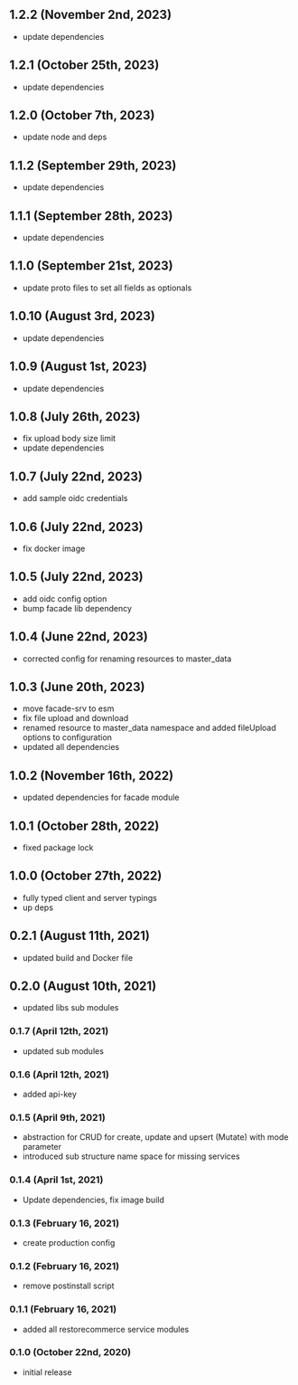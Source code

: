 ## 1.2.2 (November 2nd, 2023)

- update dependencies

## 1.2.1 (October 25th, 2023)

- update dependencies

## 1.2.0 (October 7th, 2023)

- update node and deps

## 1.1.2 (September 29th, 2023)

- update dependencies

## 1.1.1 (September 28th, 2023)

- update dependencies

## 1.1.0 (September 21st, 2023)

- update proto files to set all fields as optionals

## 1.0.10 (August 3rd, 2023)

- update dependencies

## 1.0.9 (August 1st, 2023)

- update dependencies

## 1.0.8 (July 26th, 2023)

- fix upload body size limit
- update dependencies

## 1.0.7 (July 22nd, 2023)

- add sample oidc credentials

## 1.0.6 (July 22nd, 2023)

- fix docker image

## 1.0.5 (July 22nd, 2023)

- add oidc config option
- bump facade lib dependency

## 1.0.4 (June 22nd, 2023)

- corrected config for renaming resources to master_data

## 1.0.3 (June 20th, 2023)

- move facade-srv to esm
- fix file upload and download
- renamed resource to master_data namespace and added fileUpload options to configuration
- updated all dependencies

## 1.0.2 (November 16th, 2022)

- updated dependencies for facade module

## 1.0.1 (October 28th, 2022)

- fixed package lock

## 1.0.0 (October 27th, 2022)

- fully typed client and server typings
- up deps

## 0.2.1 (August 11th, 2021)

- updated build and Docker file

## 0.2.0 (August 10th, 2021)

- updated libs sub modules

### 0.1.7 (April 12th, 2021)

- updated sub modules

### 0.1.6 (April 12th, 2021)

- added api-key

### 0.1.5 (April 9th, 2021)

- abstraction for CRUD for create, update and upsert (Mutate) with mode parameter
- introduced sub structure name space for missing services

### 0.1.4 (April 1st, 2021)

- Update dependencies, fix image build

### 0.1.3 (February 16, 2021)

- create production config

### 0.1.2 (February 16, 2021)

- remove postinstall script

### 0.1.1 (February 16, 2021)

- added all restorecommerce service modules

### 0.1.0 (October 22nd, 2020)

- initial release
